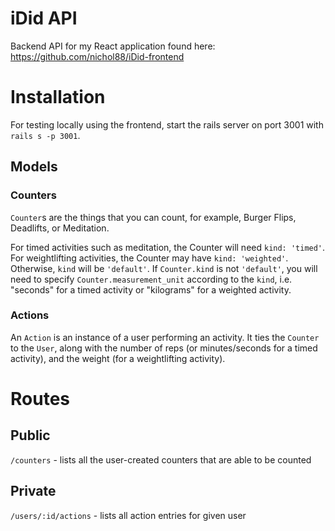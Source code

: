 # iDid API

Backend API for my React application found here: https://github.com/nichol88/iDid-frontend

# Installation

For testing locally using the frontend, start the rails server on port 3001 with `rails s -p 3001`.

## Models

### Counters

`Counter`s are the things that you can count, for example, Burger Flips, Deadlifts, or Meditation.

For timed activities such as meditation, the Counter will need `kind: 'timed'`.
For weightlifting activities, the Counter may have `kind: 'weighted'`.
Otherwise, `kind` will be `'default'`.
If `Counter.kind` is not `'default'`, you will need to specify `Counter.measurement_unit` according to the `kind`, i.e. "seconds" for a timed activity or "kilograms" for a weighted activity.

### Actions

An `Action` is an instance of a user performing an activity. It ties the `Counter` to the `User`, along with the number of reps (or minutes/seconds for a timed activity), and the weight (for a weightlifting activity).




# Routes

## Public

`/counters` - lists all the user-created counters that are able to be counted

## Private

`/users/:id/actions` - lists all action entries for given user
